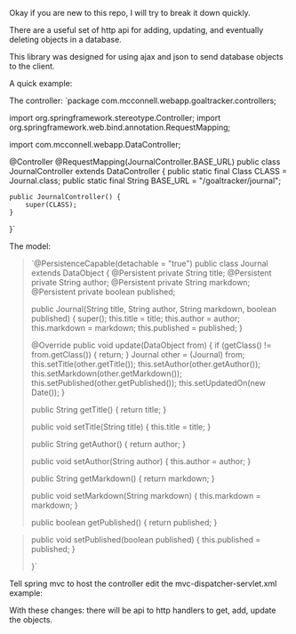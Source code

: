 Okay if you are new to this repo, I will try to break it down quickly.

There are a useful set of http api for adding, updating, and eventually deleting objects in a database.

This library was designed for using ajax and json to send database objects to the client. 

A quick example:

The controller:
`package com.mcconnell.webapp.goaltracker.controllers;

import org.springframework.stereotype.Controller;
import org.springframework.web.bind.annotation.RequestMapping;

import com.mcconnell.webapp.DataController;

@Controller
@RequestMapping(JournalController.BASE_URL)
public class JournalController extends DataController<Journal> {
	public static final Class<Journal> CLASS = Journal.class;
	public static final String BASE_URL = "/goaltracker/journal";

	public JournalController() {
		super(CLASS);
	}
}`

The model:


> `@PersistenceCapable(detachable = "true")
> public class Journal extends DataObject {
> 	@Persistent
> 	private String title;
> 	@Persistent
> 	private String author;
> 	@Persistent
> 	private String markdown;
> 	@Persistent
> 	private boolean published;
> 	
> 	public Journal(String title, String author, String markdown, boolean published) {
> 		super();
> 		this.title = title;
> 		this.author = author;
> 		this.markdown = markdown;
> 		this.published = published;
> 	}
> 
> 	@Override
> 	public void update(DataObject from) {
> 		if (getClass() != from.getClass()) {
> 			return;
> 		}
> 		Journal other = (Journal) from;
> 		this.setTitle(other.getTitle());
> 		this.setAuthor(other.getAuthor());
> 		this.setMarkdown(other.getMarkdown());
> 		this.setPublished(other.getPublished());
> 		this.setUpdatedOn(new Date());
> 	}
> 
> 	public String getTitle() {
> 		return title;
> 	}
> 
> 	public void setTitle(String title) {
> 		this.title = title;
> 	}
> 
> 	public String getAuthor() {
> 		return author;
> 	}
> 
> 	public void setAuthor(String author) {
> 		this.author = author;
> 	}
> 
> 	public String getMarkdown() {
> 		return markdown;
> 	}
> 
> 	public void setMarkdown(String markdown) {
> 		this.markdown = markdown;
> 	}
> 
> 	public boolean getPublished() {
> 		return published;
> 	}

> 	public void setPublished(boolean published) {
> 		this.published = published;
> 	}
> 
> }`

Tell spring mvc to host the controller
edit the mvc-dispatcher-servlet.xml example:
> <!-- Tell Spring to host controller -->
> <bean class="com.mcconnell.webapp.goaltracker.controllers.JournalController" />

With these changes:
there will be api to http handlers to get, add, update the objects.

